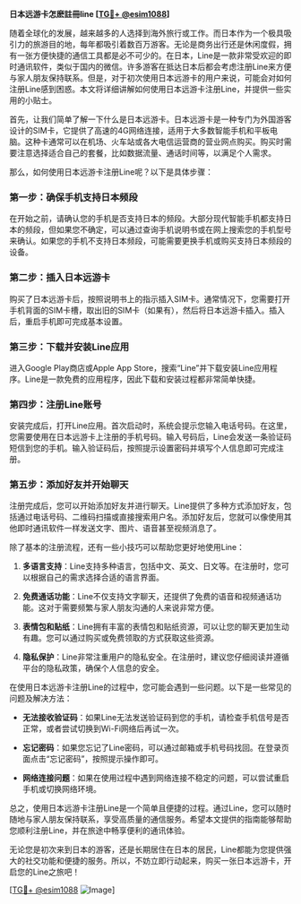**日本远游卡怎麽註冊line [[TG💪+ @esim1088](https://t.me/s/esim1088)]**

随着全球化的发展，越来越多的人选择到海外旅行或工作。而日本作为一个极具吸引力的旅游目的地，每年都吸引着数百万游客。无论是商务出行还是休闲度假，拥有一张方便快捷的通信工具都是必不可少的。在日本，Line是一款非常受欢迎的即时通讯软件，类似于国内的微信。许多游客在抵达日本后都会考虑注册Line来方便与家人朋友保持联系。但是，对于初次使用日本远游卡的用户来说，可能会对如何注册Line感到困惑。本文将详细讲解如何使用日本远游卡注册Line，并提供一些实用的小贴士。

首先，让我们简单了解一下什么是日本远游卡。日本远游卡是一种专门为外国游客设计的SIM卡，它提供了高速的4G网络连接，适用于大多数智能手机和平板电脑。这种卡通常可以在机场、火车站或各大电信运营商的营业网点购买。购买时需要注意选择适合自己的套餐，比如数据流量、通话时间等，以满足个人需求。

那么，如何使用日本远游卡注册Line呢？以下是具体步骤：

### 第一步：确保手机支持日本频段

在开始之前，请确认您的手机是否支持日本的频段。大部分现代智能手机都支持日本的频段，但如果您不确定，可以通过查询手机说明书或在网上搜索您的手机型号来确认。如果您的手机不支持日本频段，可能需要更换手机或购买支持日本频段的设备。

### 第二步：插入日本远游卡

购买了日本远游卡后，按照说明书上的指示插入SIM卡。通常情况下，您需要打开手机背面的SIM卡槽，取出旧的SIM卡（如果有），然后将日本远游卡插入。插入后，重启手机即可完成基本设置。

### 第三步：下载并安装Line应用

进入Google Play商店或Apple App Store，搜索“Line”并下载安装Line应用程序。Line是一款免费的应用程序，因此下载和安装过程都非常简单快捷。

### 第四步：注册Line账号

安装完成后，打开Line应用。首次启动时，系统会提示您输入电话号码。在这里，您需要使用在日本远游卡上注册的手机号码。输入号码后，Line会发送一条验证码短信到您的手机。输入验证码后，按照提示设置密码并填写个人信息即可完成注册。

### 第五步：添加好友并开始聊天

注册完成后，您可以开始添加好友并进行聊天。Line提供了多种方式添加好友，包括通过电话号码、二维码扫描或直接搜索用户名。添加好友后，您就可以像使用其他即时通讯软件一样发送文字、图片、语音甚至视频消息了。

除了基本的注册流程，还有一些小技巧可以帮助您更好地使用Line：

1. **多语言支持**：Line支持多种语言，包括中文、英文、日文等。在注册时，您可以根据自己的需求选择合适的语言界面。
   
2. **免费通话功能**：Line不仅支持文字聊天，还提供了免费的语音和视频通话功能。这对于需要频繁与家人朋友沟通的人来说非常方便。

3. **表情包和贴纸**：Line拥有丰富的表情包和贴纸资源，可以让您的聊天更加生动有趣。您可以通过购买或免费领取的方式获取这些资源。

4. **隐私保护**：Line非常注重用户的隐私安全。在注册时，建议您仔细阅读并遵循平台的隐私政策，确保个人信息的安全。

在使用日本远游卡注册Line的过程中，您可能会遇到一些问题。以下是一些常见的问题及解决方法：

- **无法接收验证码**：如果Line无法发送验证码到您的手机，请检查手机信号是否正常，或者尝试切换到Wi-Fi网络后再试一次。
  
- **忘记密码**：如果您忘记了Line密码，可以通过邮箱或手机号码找回。在登录页面点击“忘记密码”，按照提示操作即可。

- **网络连接问题**：如果在使用过程中遇到网络连接不稳定的问题，可以尝试重启手机或切换网络环境。

总之，使用日本远游卡注册Line是一个简单且便捷的过程。通过Line，您可以随时随地与家人朋友保持联系，享受高质量的通信服务。希望本文提供的指南能够帮助您顺利注册Line，并在旅途中畅享便利的通讯体验。

无论您是初次来到日本的游客，还是长期居住在日本的居民，Line都能为您提供强大的社交功能和便捷的服务。所以，不妨立即行动起来，购买一张日本远游卡，开启您的Line之旅吧！

[[TG💪+ @esim1088](https://t.me/s/esim1088) ![Image](https://i.postimg.cc/4NQfJmqS/Snipaste-2025-05-13-00-14-12.png)]